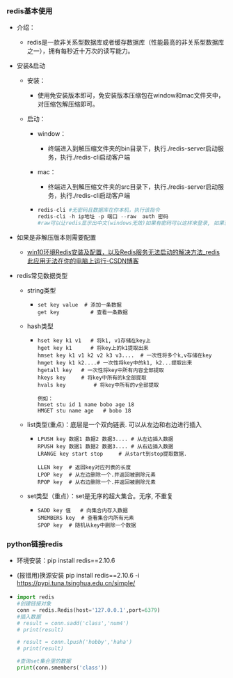 ### redis基本使用

- 介绍：
  - redis是一款非关系型数据库或者缓存数据库（性能最高的非关系型数据库之一），拥有每秒近十万次的读写能力。

- 安装&启动

  - 安装：

    - 使用免安装版本即可，免安装版本压缩包在window和mac文件夹中，对压缩包解压缩即可。

  - 启动：

    - window：

      - 终端进入到解压缩文件夹的bin目录下，执行./redis-server启动服务，执行./redis-cli启动客户端

    - mac：

      - 终端进入到解压缩文件夹的src目录下，执行./redis-server启动服务，执行./redis-cli启动客户端

    - ```python
      redis-cli #无密码且数据库在你本机，执行该指令
      redis-cli -h ip地址 -p 端口 --raw  auth 密码   
      #raw可以让redis显示出中文(windows无效)如果有密码可以这样来登录, 如果没有,不用这一步
      ```

- 如果是非解压版本则需要配置

  - [win10环境Redis安装及配置，以及Redis服务无法启动的解决方法_redis此应用无法在你的电脑上运行-CSDN博客](https://blog.csdn.net/qq_43948440/article/details/110076492#2.Redis配置)

- redis常见数据类型

  - string类型

    - ```
      set key value  # 添加一条数据
      get key		   # 查看一条数据
      ```

  - hash类型

    - ```
      hset key k1 v1   # 将k1, v1存储在key上
      hget key k1      # 将key上的k1提取出来
      hmset key k1 v1 k2 v2 k3 v3....  # 一次性将多个k,v存储在key
      hmget key k1 k2....# 一次性将key中的k1, k2...提取出来
      hgetall key 	# 一次性将key中所有内容全部提取
      hkeys key		# 将key中所有的k全部提取
      hvals key 		# 将key中所有的v全部提取
      
      例如：
      hmset stu id 1 name bobo age 18
      HMGET stu name age   # bobo 18
      ```

  - list类型(重点)：底层是一个双向链表. 可以从左边和右边进行插入

    - ```
      LPUSH key 数据1 数据2 数据3.... # 从左边插入数据
      RPUSH key 数据1 数据2 数据3.... # 从右边插入数据
      LRANGE key start stop     # 从start到stop提取数据. 
      
      LLEN key	# 返回key对应列表的长度
      LPOP key  # 从左边删除一个.并返回被删除元素
      RPOP key	# 从右边删除一个.并返回被删除元素
      ```

  - set类型（重点）：set是无序的超大集合。无序, 不重复

    - ```
      SADD key 值   # 向集合内存入数据
      SMEMBERS key  # 查看集合内所有元素
      SPOP key  # 随机从key中删除一个数据
      ```

### python链接redis

- 环境安装：pip install redis==2.10.6

- (报错用)换源安装 pip install redis==2.10.6 -i https://pypi.tuna.tsinghua.edu.cn/simple/

- ```python
  import redis
  #创建链接对象
  conn = redis.Redis(host='127.0.0.1',port=6379)
  #插入数据
  # result = conn.sadd('class','num4')
  # print(result)
  
  # result = conn.lpush('hobby','haha')
  # print(result)
  
  #查询set集合里的数据
  print(conn.smembers('class'))
  ```

